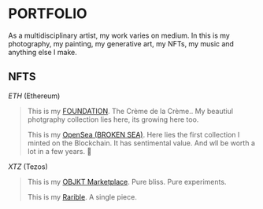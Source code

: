 # PORTFOLIO


As a multidisciplinary artist, my work varies on medium.
In this is my photography, my painting, my generative art, my NFTs, my music and anything else I make.

## NFTS

$ETH$ (Ethereum)
>This is my [FOUNDATION](https://foundation.app/@magtrix "MAGTRIX"). The Crème de la Crème.. My beautiul photgraphy collection lies here, its growing here too.
>
>This is my [OpenSea (BROKEN SEA)](https://opensea.io/magtrix1 "MAGRIX"). Here lies the first collection I minted on the Blockchain. It has sentimental value. And wll be worth a lot in a few years.  🚀


$XTZ$ (Tezos)
>This is my [OBJKT Marketplace](https://objkt.com/@magtrix "MAGTRIX").  Pure bliss. Pure experiments.
>
>This is my [Rarible](https://rarible.com/magtrix1/sale "MAGTRIX"). A single piece.


